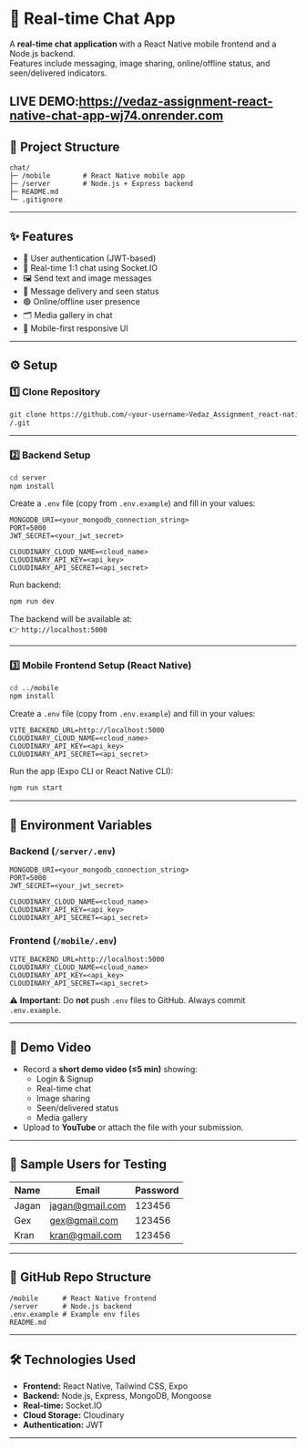 # 📱 Real-time Chat App

A **real-time chat application** with a React Native mobile frontend and a Node.js backend.  
Features include messaging, image sharing, online/offline status, and seen/delivered indicators.


LIVE DEMO:https://vedaz-assignment-react-native-chat-app-wj74.onrender.com
---

## 📂 Project Structure

```
chat/
├─ /mobile        # React Native mobile app
├─ /server        # Node.js + Express backend
├─ README.md
└─ .gitignore
```

---

## ✨ Features

- 🔐 User authentication (JWT-based)  
- 💬 Real-time 1:1 chat using Socket.IO  
- 🖼️ Send text and image messages  
- 📩 Message delivery and seen status  
- 🟢 Online/offline user presence  
- 🗂️ Media gallery in chat  
- 📱 Mobile-first responsive UI  

---

## ⚙️ Setup

### 1️⃣ Clone Repository

```bash
git clone https://github.com/<your-username>Vedaz_Assignment_react-native-chat-app
/.git
```

---

### 2️⃣ Backend Setup

```bash
cd server
npm install
```

Create a `.env` file (copy from `.env.example`) and fill in your values:

```env
MONGODB_URI=<your_mongodb_connection_string>
PORT=5000
JWT_SECRET=<your_jwt_secret>

CLOUDINARY_CLOUD_NAME=<cloud_name>
CLOUDINARY_API_KEY=<api_key>
CLOUDINARY_API_SECRET=<api_secret>
```

Run backend:

```bash
npm run dev
```

The backend will be available at:  
👉 `http://localhost:5000`

---

### 3️⃣ Mobile Frontend Setup (React Native)

```bash
cd ../mobile
npm install
```

Create a `.env` file (copy from `.env.example`) and fill in your values:

```env
VITE_BACKEND_URL=http://localhost:5000
CLOUDINARY_CLOUD_NAME=<cloud_name>
CLOUDINARY_API_KEY=<api_key>
CLOUDINARY_API_SECRET=<api_secret>
```

Run the app (Expo CLI or React Native CLI):

```bash
npm run start
```

---

## 🔑 Environment Variables

### Backend (`/server/.env`)

```env
MONGODB_URI=<your_mongodb_connection_string>
PORT=5000
JWT_SECRET=<your_jwt_secret>

CLOUDINARY_CLOUD_NAME=<cloud_name>
CLOUDINARY_API_KEY=<api_key>
CLOUDINARY_API_SECRET=<api_secret>
```

### Frontend (`/mobile/.env`)

```env
VITE_BACKEND_URL=http://localhost:5000
CLOUDINARY_CLOUD_NAME=<cloud_name>
CLOUDINARY_API_KEY=<api_key>
CLOUDINARY_API_SECRET=<api_secret>
```

⚠️ **Important:** Do **not** push `.env` files to GitHub. Always commit `.env.example`.

---

## 🎥 Demo Video

- Record a **short demo video (≤5 min)** showing:
  - Login & Signup  
  - Real-time chat  
  - Image sharing  
  - Seen/delivered status  
  - Media gallery  
- Upload to **YouTube** or attach the file with your submission.

---

## 👥 Sample Users for Testing

| Name  | Email            | Password |
|-------|------------------|----------|
| Jagan | jagan@gmail.com  | 123456   |
| Gex   | gex@gmail.com    | 123456   |
| Kran  | kran@gmail.com   | 123456   |

---

## 📌 GitHub Repo Structure

```
/mobile      # React Native frontend
/server      # Node.js backend
.env.example # Example env files
README.md
```

---

## 🛠️ Technologies Used

- **Frontend:** React Native, Tailwind CSS, Expo  
- **Backend:** Node.js, Express, MongoDB, Mongoose  
- **Real-time:** Socket.IO  
- **Cloud Storage:** Cloudinary  
- **Authentication:** JWT  

---
